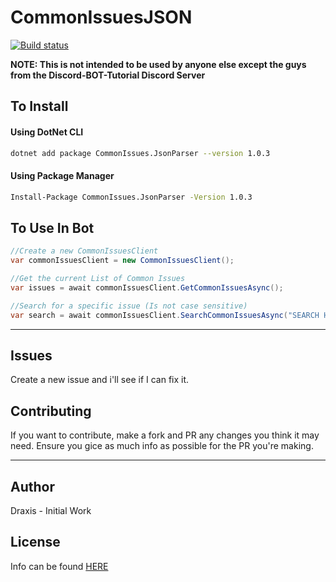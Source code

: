 # CommonIssuesJSON

[![Build status](https://img.shields.io/appveyor/ci/joelp53/commonissuesjson.svg?style=for-the-badge&logo=appveyor)](https://ci.appveyor.com/project/joelp53/commonissuesjson)

**NOTE: This is not intended to be used by anyone else except the guys from the Discord-BOT-Tutorial Discord Server**

## To Install

#### Using DotNet CLI

```bash
dotnet add package CommonIssues.JsonParser --version 1.0.3 
```

#### Using Package Manager

```bash
Install-Package CommonIssues.JsonParser -Version 1.0.3
```


## To Use In Bot

```cs
//Create a new CommonIssuesClient
var commonIssuesClient = new CommonIssuesClient();

//Get the current List of Common Issues
var issues = await commonIssuesClient.GetCommonIssuesAsync();

//Search for a specific issue (Is not case sensitive)
var search = await commonIssuesClient.SearchCommonIssuesAsync("SEARCH HERE");
```

---

## Issues

Create a new issue and i'll see if I can fix it.

## Contributing

If you want to contribute, make a fork and PR any changes you think it may need. Ensure you gice as much info as possible for the PR you're making.

---

## Author

Draxis - Initial Work

## License

Info can be found [HERE](LICENSE)
